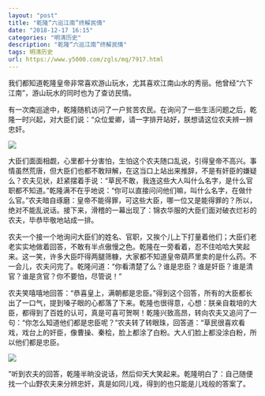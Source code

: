 ```yaml
---
layout: "post"
title: "乾隆“六巡江南”终解民情"
date: "2018-12-17 16:15"
categories: "明清历史"
description: "乾隆“六巡江南”终解民情"
tags: 明清历史
url: https://www.y5000.com/zgls/mq/7917.html
---
```






我们都知道乾隆皇帝非常喜欢游山玩水，尤其喜欢江南山水的秀丽。他曾经“六下江南”，游山玩水的同时也为了查访民情。

有一次南巡途中，乾隆随机访问了一户贫苦农民。在询问了一些生活问题之后，乾隆一时兴起，对大臣们说：“众位爱卿，请一字排开站好，朕想请这位农夫辨一辨忠奸。

![](https://img.y5000.com/uploads/allimg/161221/11105Q337-0.jpg)

大臣们面面相觑，心里都十分害怕，生怕这个农夫随口乱说，引得皇帝不高兴。事情虽然荒唐，但大臣们也都不敢辩解，在这当口上站出来推辞，不是有奸臣的嫌疑么？农夫见状，赶紧摆着手说：“草民不敢，我连这些大人叫什么名字，是什么官职都不知道。”乾隆满不在乎地说：“你可以直接问问他们嘛，叫什么名字，在做什么官。”农夫暗自琢磨：皇帝不能得罪，可这些大臣，哪一位又是能得罪的？所以，绝对不能乱说话。接下来，滑稽的一幕出现了：锦衣华服的大臣们面对破衣烂衫的农夫，毕恭毕敬地站成一排。

农夫一个接一个地询问大臣们的姓名、官职，又挨个儿上下打量着他们；大臣们老老实实地做着回答，不敢有半点傲慢之色。乾隆在一旁看着，忍不住哈哈大笑起来。这一笑，许多大臣吓得两腿筛糠，大家都不知道皇帝葫芦里卖的是什么药。不一会儿，农夫问完了。乾隆问道：“你看清楚了么？谁是忠臣？谁是奸臣？谁是清官？谁是贪官？你不要怕，尽管说！”

农夫笑嘻嘻地回答：“恭喜皇上，满朝都是忠臣。”得到这个回答，所有的大臣都长出了一口气，提到嗓子眼的心都落了下来。乾隆也很得意，心想：朕亲自栽培的大臣，都得到了百姓的认可，真是可喜可贺啊！乾隆兴致高昂，转向农夫又追问了一句：“你怎么知道他们都是忠臣呢？”农夫转了转眼珠，回答道：“草民很喜欢看戏，戏台上的奸臣，像曹操、秦桧，脸上都涂了白粉。大人们脸上都没涂白粉，所以他们都是忠臣。

![](https://img.y5000.com/uploads/allimg/161221/11105W641-2.jpg)

”听到农夫的回答，乾隆半晌没说话，然后仰天大笑起来。乾隆明白了：自己随便找一个山野农夫来分辨忠奸，真是如同儿戏，得到的也只能是儿戏般的答案了。
